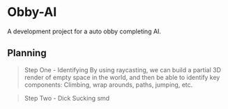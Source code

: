 # Obby-AI
A development project for a auto obby completing AI.

## Planning
> Step One - Identifying
By using raycasting, we can build a partial 3D render of empty space in the world, and then be able to identify key components: Climbing, wrap arounds, paths, jumping, etc.

> Step Two - Dick Sucking
smd
